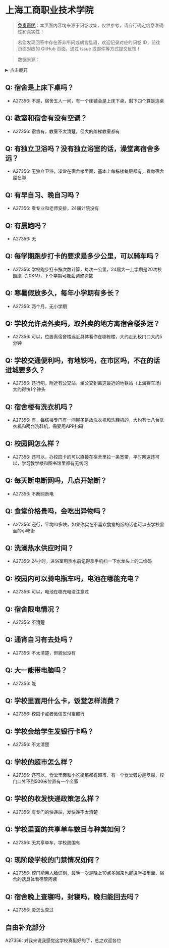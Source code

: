 # 上海工商职业技术学院

> [免责声明](https://colleges.chat/#_3)：本页面内容均来源于问卷收集，仅供参考，请自行确定信息准确性和真实性！

> 若您发现回答中存在答非所问或胡言乱语，欢迎记录对应的问卷 ID，前往页面对应的 GitHub 页面，通过 issue 或邮件等方式提交反馈！

> 数据来源：

<details><summary>点击展开</summary>
<ul>
<li>A27356: 匿名 (2024 年 12 月)</li>
</ul>
</details>

## Q: 宿舍是上床下桌吗？

- A27356: 不是，宿舍五人一间，有一个床铺会是上床下桌，剩下四个算是连桌

## Q: 教室和宿舍有没有空调？

- A27356: 宿舍有，教室不太清楚，但大的阶梯教室都有

## Q: 有独立卫浴吗？没有独立浴室的话，澡堂离宿舍多远？

- A27356: 无独立卫浴，澡堂在宿舍楼里面，基本上每栋楼每层都有，看你宿舍屋在哪

## Q: 有早自习、晚自习吗？

- A27356: 看专业和老师安排，24届计院没有

## Q: 有晨跑吗？

- A27356: 无

## Q: 每学期跑步打卡的要求是多少公里，可以骑车吗？

- A27356: 学校跑步打卡按次数计算，每次一公里，24届大一上学期是20次校园跑（20KM)，下个学期可能会调整次数

## Q: 寒暑假放多久，每年小学期有多长？

- A27356: 两个月，无小学期

## Q: 学校允许点外卖吗，取外卖的地方离宿舍楼多远？

- A27356: 可以，位置离宿舍楼远近具体看你在哪栋楼，大约走到校门口大约5分钟

## Q: 学校交通便利吗，有地铁吗，在市区吗，不在的话进城要多久？

- A27356: 还行吧，附近有公交站，坐公交到离这最近的地铁站（上海赛车场）大约得快1个钟头

## Q: 宿舍楼有洗衣机吗？

- A27356: 有，每栋楼专门有一间屋子是放洗衣机和洗鞋机的，大约有七八台洗衣机和两台洗鞋机，需要用APP扫码

## Q: 校园网怎么样？

- A27356: 还可以，办校园卡的可以直接在宿舍里拉一条宽带，平时网速还可以，学习教学楼和图书馆里都有无线网

## Q: 每天断电断网吗，几点开始断？

- A27356: 不断网断电

## Q: 食堂价格贵吗，会吃出异物吗？

- A27356: 还行，平均10多块，如果你实在不喜欢食堂的饭的话也可以去学校里面的小吃街

## Q: 洗澡热水供应时间？

- A27356: 24小时，进浴室用热水前记得拿手机扫一下水龙头上的二维码

## Q: 校园内可以骑电瓶车吗，电池在哪能充电？

- A27356: 可以，电池在哪充电没注意过

## Q: 宿舍限电情况？

- A27356: 不清楚

## Q: 通宵自习有去处吗？

- A27356: 不太清楚，但貌似没有

## Q: 大一能带电脑吗？

- A27356: 能

## Q: 学校里面用什么卡，饭堂怎样消费？

- A27356: 校园卡或者微信支付宝都行

## Q: 学校会给学生发银行卡吗？

- A27356: 不太清楚

## Q: 学校的超市怎么样？

- A27356: 还可以，食堂里面和小吃街那都有超市，有一个食堂旁边是罗森，校门口外不到500米位置有一个全家

## Q: 学校的收发快递政策怎么样？

- A27356: 有专门的快递站，发快递不太清楚

## Q: 学校里面的共享单车数目与种类如何？

- A27356: 无共享单车，学校周围有

## Q: 现阶段学校的门禁情况如何？

- A27356: 校门能用人脸识别，最晚一次是晚上10点多回来也能进学校里面，宿舍的话具体看宿管阿姨

## Q: 宿舍晚上查寝吗，封寝吗，晚归能回去吗？

- A27356: 没怎么查过

## 自由补充部分

A27356: 对我来说我感觉这学校真挺好的了，总之欢迎各位